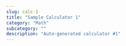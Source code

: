 ```yaml
---
slug: calc-1
title: "Sample Calculator 1"
category: "Math"
subcategory: ""
description: "Auto-generated calculator #1"
---
```


